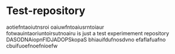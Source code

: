# Test-repository
aotiefntaoiutnsroi
oaiuwfntoaiusrntoiaur  
fotwauintaoriuntoirsutnoairu
is just a test experimement repository
DASODNAiopnFIDJADOPSkopaS
bhiauifdufnosdvno
efaflafuafno
cbuifuoefnoefnioefw
